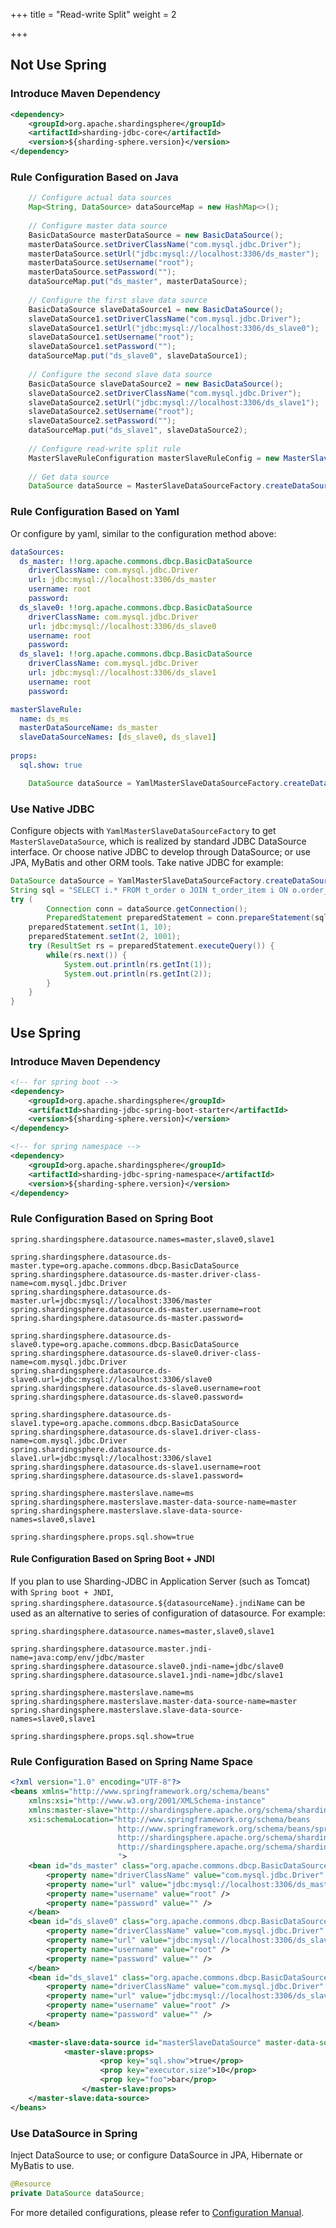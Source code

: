 +++
title = "Read-write Split"
weight = 2

+++

## Not Use Spring

### Introduce Maven Dependency

```xml
<dependency>
    <groupId>org.apache.shardingsphere</groupId>
    <artifactId>sharding-jdbc-core</artifactId>
    <version>${sharding-sphere.version}</version>
</dependency>
```

### Rule Configuration Based on Java

```java
    // Configure actual data sources
    Map<String, DataSource> dataSourceMap = new HashMap<>();
    
    // Configure master data source
    BasicDataSource masterDataSource = new BasicDataSource();
    masterDataSource.setDriverClassName("com.mysql.jdbc.Driver");
    masterDataSource.setUrl("jdbc:mysql://localhost:3306/ds_master");
    masterDataSource.setUsername("root");
    masterDataSource.setPassword("");
    dataSourceMap.put("ds_master", masterDataSource);
    
    // Configure the first slave data source
    BasicDataSource slaveDataSource1 = new BasicDataSource();
    slaveDataSource1.setDriverClassName("com.mysql.jdbc.Driver");
    slaveDataSource1.setUrl("jdbc:mysql://localhost:3306/ds_slave0");
    slaveDataSource1.setUsername("root");
    slaveDataSource1.setPassword("");
    dataSourceMap.put("ds_slave0", slaveDataSource1);
    
    // Configure the second slave data source
    BasicDataSource slaveDataSource2 = new BasicDataSource();
    slaveDataSource2.setDriverClassName("com.mysql.jdbc.Driver");
    slaveDataSource2.setUrl("jdbc:mysql://localhost:3306/ds_slave1");
    slaveDataSource2.setUsername("root");
    slaveDataSource2.setPassword("");
    dataSourceMap.put("ds_slave1", slaveDataSource2);
    
    // Configure read-write split rule
    MasterSlaveRuleConfiguration masterSlaveRuleConfig = new MasterSlaveRuleConfiguration("ds_master_slave", "ds_master", Arrays.asList("ds_slave0", "ds_slave1"));
    
    // Get data source
    DataSource dataSource = MasterSlaveDataSourceFactory.createDataSource(dataSourceMap, masterSlaveRuleConfig, new Properties());
```

### Rule Configuration Based on Yaml

Or configure by yaml, similar to the configuration method above:

```yaml
dataSources:
  ds_master: !!org.apache.commons.dbcp.BasicDataSource
    driverClassName: com.mysql.jdbc.Driver
    url: jdbc:mysql://localhost:3306/ds_master
    username: root
    password: 
  ds_slave0: !!org.apache.commons.dbcp.BasicDataSource
    driverClassName: com.mysql.jdbc.Driver
    url: jdbc:mysql://localhost:3306/ds_slave0
    username: root
    password:
  ds_slave1: !!org.apache.commons.dbcp.BasicDataSource
    driverClassName: com.mysql.jdbc.Driver
    url: jdbc:mysql://localhost:3306/ds_slave1
    username: root
    password: 

masterSlaveRule:
  name: ds_ms
  masterDataSourceName: ds_master
  slaveDataSourceNames: [ds_slave0, ds_slave1]
  
props:
  sql.show: true
```

```java
    DataSource dataSource = YamlMasterSlaveDataSourceFactory.createDataSource(yamlFile);
```

### Use Native JDBC

Configure objects with `YamlMasterSlaveDataSourceFactory` to get `MasterSlaveDataSource`, which is realized by standard JDBC DataSource interface. Or choose native JDBC to develop through DataSource; or use JPA, MyBatis and other ORM tools. Take native JDBC for example:

```java
DataSource dataSource = YamlMasterSlaveDataSourceFactory.createDataSource(yamlFile);
String sql = "SELECT i.* FROM t_order o JOIN t_order_item i ON o.order_id=i.order_id WHERE o.user_id=? AND o.order_id=?";
try (
        Connection conn = dataSource.getConnection();
        PreparedStatement preparedStatement = conn.prepareStatement(sql)) {
    preparedStatement.setInt(1, 10);
    preparedStatement.setInt(2, 1001);
    try (ResultSet rs = preparedStatement.executeQuery()) {
        while(rs.next()) {
            System.out.println(rs.getInt(1));
            System.out.println(rs.getInt(2));
        }
    }
}
```

## Use Spring

### Introduce Maven Dependency

```xml
<!-- for spring boot -->
<dependency>
    <groupId>org.apache.shardingsphere</groupId>
    <artifactId>sharding-jdbc-spring-boot-starter</artifactId>
    <version>${sharding-sphere.version}</version>
</dependency>

<!-- for spring namespace -->
<dependency>
    <groupId>org.apache.shardingsphere</groupId>
    <artifactId>sharding-jdbc-spring-namespace</artifactId>
    <version>${sharding-sphere.version}</version>
</dependency>
```

### Rule Configuration Based on Spring Boot

```properties
spring.shardingsphere.datasource.names=master,slave0,slave1

spring.shardingsphere.datasource.ds-master.type=org.apache.commons.dbcp.BasicDataSource
spring.shardingsphere.datasource.ds-master.driver-class-name=com.mysql.jdbc.Driver
spring.shardingsphere.datasource.ds-master.url=jdbc:mysql://localhost:3306/master
spring.shardingsphere.datasource.ds-master.username=root
spring.shardingsphere.datasource.ds-master.password=

spring.shardingsphere.datasource.ds-slave0.type=org.apache.commons.dbcp.BasicDataSource
spring.shardingsphere.datasource.ds-slave0.driver-class-name=com.mysql.jdbc.Driver
spring.shardingsphere.datasource.ds-slave0.url=jdbc:mysql://localhost:3306/slave0
spring.shardingsphere.datasource.ds-slave0.username=root
spring.shardingsphere.datasource.ds-slave0.password=

spring.shardingsphere.datasource.ds-slave1.type=org.apache.commons.dbcp.BasicDataSource
spring.shardingsphere.datasource.ds-slave1.driver-class-name=com.mysql.jdbc.Driver
spring.shardingsphere.datasource.ds-slave1.url=jdbc:mysql://localhost:3306/slave1
spring.shardingsphere.datasource.ds-slave1.username=root
spring.shardingsphere.datasource.ds-slave1.password=

spring.shardingsphere.masterslave.name=ms
spring.shardingsphere.masterslave.master-data-source-name=master
spring.shardingsphere.masterslave.slave-data-source-names=slave0,slave1

spring.shardingsphere.props.sql.show=true
```

#### Rule Configuration Based on Spring Boot + JNDI

If you plan to use Sharding-JDBC in Application Server (such as Tomcat) with `Spring boot + JNDI`, `spring.shardingsphere.datasource.${datasourceName}.jndiName` can be used as an alternative to series of configuration of datasource. For example:
```properties
spring.shardingsphere.datasource.names=master,slave0,slave1

spring.shardingsphere.datasource.master.jndi-name=java:comp/env/jdbc/master
spring.shardingsphere.datasource.slave0.jndi-name=jdbc/slave0
spring.shardingsphere.datasource.slave1.jndi-name=jdbc/slave1

spring.shardingsphere.masterslave.name=ms
spring.shardingsphere.masterslave.master-data-source-name=master
spring.shardingsphere.masterslave.slave-data-source-names=slave0,slave1

spring.shardingsphere.props.sql.show=true
```

### Rule Configuration Based on Spring Name Space

```xml
<?xml version="1.0" encoding="UTF-8"?>
<beans xmlns="http://www.springframework.org/schema/beans"
    xmlns:xsi="http://www.w3.org/2001/XMLSchema-instance" 
    xmlns:master-slave="http://shardingsphere.apache.org/schema/shardingsphere/masterslave" 
    xsi:schemaLocation="http://www.springframework.org/schema/beans 
                        http://www.springframework.org/schema/beans/spring-beans.xsd
                        http://shardingsphere.apache.org/schema/shardingsphere/masterslave 
                        http://shardingsphere.apache.org/schema/shardingsphere/masterslave/master-slave.xsd 
                        ">
    <bean id="ds_master" class="org.apache.commons.dbcp.BasicDataSource" destroy-method="close">
        <property name="driverClassName" value="com.mysql.jdbc.Driver" />
        <property name="url" value="jdbc:mysql://localhost:3306/ds_master" />
        <property name="username" value="root" />
        <property name="password" value="" />
    </bean>
    <bean id="ds_slave0" class="org.apache.commons.dbcp.BasicDataSource" destroy-method="close">
        <property name="driverClassName" value="com.mysql.jdbc.Driver" />
        <property name="url" value="jdbc:mysql://localhost:3306/ds_slave0" />
        <property name="username" value="root" />
        <property name="password" value="" />
    </bean>
    <bean id="ds_slave1" class="org.apache.commons.dbcp.BasicDataSource" destroy-method="close">
        <property name="driverClassName" value="com.mysql.jdbc.Driver" />
        <property name="url" value="jdbc:mysql://localhost:3306/ds_slave1" />
        <property name="username" value="root" />
        <property name="password" value="" />
    </bean>
    
    <master-slave:data-source id="masterSlaveDataSource" master-data-source-name="ds_master" slave-data-source-names="ds_slave0, ds_slave1" >
            <master-slave:props>
                    <prop key="sql.show">true</prop>
                    <prop key="executor.size">10</prop>
                    <prop key="foo">bar</prop>
                </master-slave:props>
    </master-slave:data-source>
</beans>
```

### Use DataSource in Spring

Inject DataSource to use; or configure DataSource in JPA, Hibernate or MyBatis to use.

```java
@Resource
private DataSource dataSource;
```

For more detailed configurations, please refer to [Configuration Manual](/en/manual/sharding-jdbc/configuration/).
